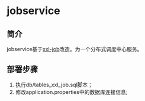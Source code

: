 # jobservice

## 简介
jobservice基于[xxl-job](https://github.com/xuxueli/xxl-job)改造。为一个分布式调度中心服务。

## 部署步骤
1. 执行db/tables_xxl_job.sql脚本；
2. 修改application.properties中的数据库连接信息;
